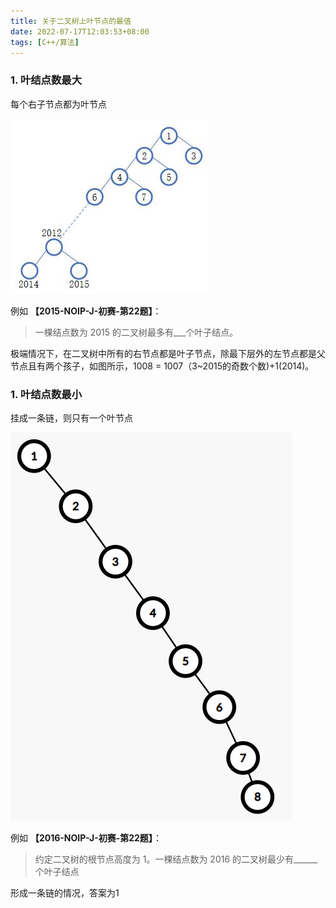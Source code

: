 ```yaml
---
title: 关于二叉树上叶节点的最值
date: 2022-07-17T12:03:53+08:00
tags: [C++/算法]
---
```

### 1. 叶结点数最大

每个右子节点都为叶节点

![](2756435-20220717115652777-1086707988.jpg)

例如 **【2015-NOIP-J-初赛-第22题】**：
> 一棵结点数为 2015 的二叉树最多有___个叶子结点。

极端情况下，在二叉树中所有的右节点都是叶子节点，除最下层外的左节点都是父节点且有两个孩子，如图所示，1008 = 1007（3~2015的奇数个数)+1(2014)。

### 1. 叶结点数最小

挂成一条链，则只有一个叶节点

![](2756435-20220717122454958-1001641004.png)

例如 **【2016-NOIP-J-初赛-第22题】**：
> 约定二叉树的根节点高度为 1。一棵结点数为 2016 的二叉树最少有\_\_\_\_\_\_个叶子结点

形成一条链的情况，答案为1
